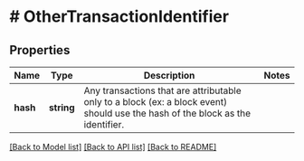 # # OtherTransactionIdentifier

## Properties

Name | Type | Description | Notes
------------ | ------------- | ------------- | -------------
**hash** | **string** | Any transactions that are attributable only to a block (ex: a block event) should use the hash of the block as the identifier. |

[[Back to Model list]](../../README.md#models) [[Back to API list]](../../README.md#endpoints) [[Back to README]](../../README.md)
